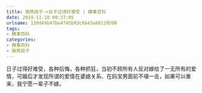 ```yaml
---
title: 搞笑段子->日子过得好难受 | 糗事百科
date: 2019-11-10 00:37:05
urlname: 130d49b47be4745b93c6643a08129598
tags: 
- 糗事百科
categories:
- 糗事百科
- 搞笑段子
---
```

日子过得好难受，各种后悔，各种抓狂，当初不顾所有人反对嫁给了一无所有的爱情，可婚后才发现所谓的爱情在婆媳关系、在妈宝男面前不堪一击，如果可以重来，我宁愿一辈子不嫁。


